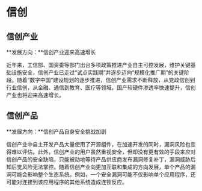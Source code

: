 # 信创

## 信创产业

**发展方向：**信创产业迎来高速增长

​		近年来，工信部、国资委等部门出台多项政策推进产业自主可控发展，维护关键基础设施安全，信创产业已走过“试点实践期”并逐步迈向“规模化推广期”的关键阶段。随着“数字中国”建设规划的逐步推进，信创产业需求不断释放，从党政信创到行业信创，从金融、通信到教育、医疗等领域，国产软硬件渗透率快速提升，信创产业也将迎来高速增长。



## 信创产品

**发展方向：**信创产品自身安全挑战加剧

​		信创产业中自主开发产品大量使用了开源组件，在加速开发的同时，漏洞风险也变得难以评估。此外，信创产业的用户虽然重视安全，但却没有更有效的手段来应对信创产品的安全缺陷，只能被动地等待产品供应商发布漏洞修复补丁，漏洞威胁后知后觉风险无法掌控。随着信创产业向更加互联和集成的方向发展，单个产品的漏洞可能会影响整个生态系统。例如，一个安全漏洞可能不仅影响单个应用程序，还可能对连接到该应用程序的其他系统造成连锁反应。